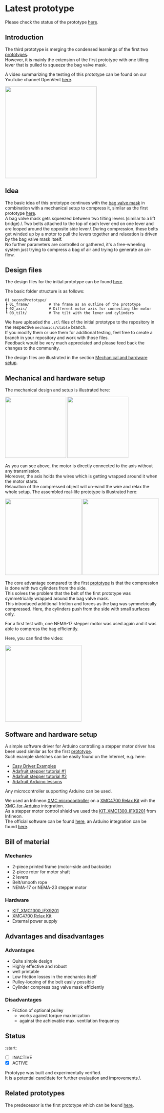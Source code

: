 # Latest prototype

Please check the status of the prototype [here](#status).

## Introduction

The third prototype is merging the condensed learnings of the first two [prototypes](./README.md).\
However, it is mainly the extension of the first prototype with one tilting lever that is pulled to squeeze the bag valve mask.

A video summarizing the testing of this prototype can be found on our YouTube channel OpenVent [here]().

<a href="https://www.youtube.com/watch?v=z1eN3fDKDu0"><img src="https://img.youtube.com/vi/z1eN3fDKDu0/0.jpg" width="300px"></a>

## Idea

The basic idea of this prototype continues with the [bag valve mask](https://en.wikipedia.org/wiki/Bag_valve_mask) in combination with a mechanical setup to compress it, similar as the first prototype [here](./prototype1st.md).\
A bag valve mask gets squeezed between two tilting levers (similar to a lift bridge).\ 
Two belts attached to the top of each lever end on one lever and are looped around the opposite side lever.\ 
During compression, these belts get winded up by a motor to pull the levers together and relaxation is driven by the bag valve mask itself.\
No further parameters are controlled or gathered, it's a free-wheeling system just trying to compress a bag of air and trying to generate an air-flow.

## Design files

The design files for the initial prototype can be found [here](https://github.com/mhollfelder/openvent/tree/mechanics/stable/mechanics/00_prototypes/01_secondPrototype).

The basic folder structure is as follows:

```console
01_secondPrototype/
┣ 01_frame/         # The frame as an outline of the prototype
┣ 02_axis/          # Different motor axis for connecting the motor
┗ 03_tilt/          # The tilt with the lever and cylinders
```

We have uploaded the `.stl` files of the initial prototype to the repository in the respective `mechanics/stable` branch.\
If you modify them or use them for additional testing, feel free to create a branch in your repository and work with those files.\
Feedback would be very much appreciated and please feed back the changes to the community.

The design files are illustrated in the section [Mechanical and hardware setup](#mechanical-and-hardware-setup). 

## Mechanical and hardware setup

The mechanical design and setup is illustrated here:

<p>
  <img src="https://raw.githubusercontent.com/mhollfelder/openvent/assets/docs/assets/2ndprototype/v2_design_explosion.jpeg" height="200px">
  <img src="https://raw.githubusercontent.com/mhollfelder/openvent/assets/docs/assets/2ndprototype/v2_design_assembled.jpeg" height="200px">
</p>

As you can see above, the motor is directly connected to the axis without any transmission.\
Moreover, the axis holds the wires which is getting wrapped around it when the motor starts.\
Relaxation of the compressed object will un-wind the wire and relax the whole setup. The assembled real-life prototype is illustrated here:

<p>
  <img src="https://raw.githubusercontent.com/mhollfelder/openvent/assets/docs/assets/2ndprototype/v2_assembled_test_relaxed.jpeg" height="250px">
  <img src="https://raw.githubusercontent.com/mhollfelder/openvent/assets/docs/assets/2ndprototype/v2_assembled_test_compressed.jpeg" height="250px">
</p>

The core advantage compared to the first [prototype](./prototype1st.md) is that the compression is done with two cylinders from the side.\
This solves the problem that the belt of the first prototype was symmetrically wrapped around the bag valve mask.\
This introduced additional friction and forces as the bag was symmetrically compressed. Here, the cylinders push from the side with small surfaces only.

For a first test with, one NEMA-17 stepper motor was used again and it was able to compress the bag efficiently.

Here, you can find the video:

<a href="https://www.youtube.com/watch?v=z1eN3fDKDu0"><img src="https://img.youtube.com/vi/z1eN3fDKDu0/0.jpg" width="250px"></a>

## Software and hardware setup

A simple software driver for Arduino controlling a stepper motor driver has been used similar as for the first [prototype](./prototype1st.md).\
Such example sketches can be easily found on the Internet, e.g. here:

* [Easy Driver Examples](https://www.schmalzhaus.com/EasyDriver/Examples/EasyDriverExamples.html)
* [Adafruit stepper tutorial #1](https://learn.adafruit.com/adafruit-motor-shield/using-stepper-motors)
* [Adafruit stepper tutorial #2](https://learn.adafruit.com/adafruit-motor-shield-v2-for-arduino/using-stepper-motors)
* [Adafruit Arduino lessons](https://learn.adafruit.com/adafruit-arduino-lesson-16-stepper-motors)

Any microcontroller supporting Arduino can be used.

We used an Infineon [XMC microcontroller](https://www.infineon.com/cms/en/product/microcontroller/32-bit-industrial-microcontroller-based-on-arm-cortex-m/) on a [XMC4700 Relax Kit](https://github.com/Infineon/XMC-for-Arduino/wiki/XMC4700-Relax-Kit) wih the [XMC-for-Arduino](https://github.com/Infineon/XMC-for-Arduino) integration.\
As a stepper motor control shield we used the [KIT_XMC1300_IFX9201](https://www.infineon.com/cms/en/product/evaluation-boards/kit_xmc1300_ifx9201/) from Infineon.\
The official software can be found [here](https://www.infineon.com/cms/en/product/evaluation-boards/kit_xmc1300_ifx9201/#!tools), an Arduino integration can be found [here](https://github.com/Infineon/Stepper-Motor-Shield-IFX9201-XMC1300).

## Bill of material

### Mechanics

* 2-piece printed frame (motor-side and backside) 
* 2-piece rotor for motor shaft
* 2 levers
* Belt/smooth rope 
* NEMA-17 or NEMA-23 stepper motor

### Hardware

* [KIT_XMC1300_IFX9201](https://www.infineon.com/cms/en/product/evaluation-boards/kit_xmc1300_ifx9201/)
* [XMC4700 Relax Kit](https://github.com/Infineon/XMC-for-Arduino/wiki/XMC4700-Relax-Kit)
* External power supply

## Advantages and disadvantages

### Advantages

* Quite simple design 
* Highly effective and robust
* well printable
* Low friction losses in the mechanics itself 
* Pulley-looping of the belt easily possible
* Cylinder compress bag valve mask efficiently

### Disadvantages

* Friction of optional pulley 
  * works against torque maximization
  * against the achievable max. ventilation frequency 

## Status

:start:

* [ ] INACTIVE
* [X] ACTIVE

Prototype was built and experimentally verified.\
It is a potential candidate for further evaluation and improvements.\

## Related prototypes

The predecessor is the first prototype which can be found [here](./prototype1st.md).